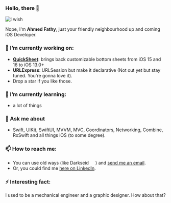 ### Hello, there 👋
![I wish](https://thumbs.gfycat.com/DeterminedLateBigmouthbass-max-1mb.gif)

Nope, I'm **Ahmed Fathy**, just your friendly neighbourhood up and coming iOS Developer.

### 🔭 I’m currently working on:
- **[QuickSheet](https://github.com/ahmedfathy-m/QuickSheet)**: brings back customizable bottom sheets from iOS 15 and 16 to iOS 13.0+
- **URLExpress**: URLSession but make it declarative (Not out yet but stay tuned. You're gonna love it).
- Drop a star if you like those.
### 🌱 I’m currently learning:
- a lot of things 
### 💬 Ask me about
- Swift, UIKit, SwiftUI, MVVM, MVC, Coordinators, Networking, Combine, RxSwift and all things iOS (to some degree).
###  📫 How to reach me:
- You can use old ways (like Darkseid <img src="https://i.pinimg.com/originals/5f/d2/08/5fd20834a238672c0d6969d776bfac12.png"  height="17">) and [send me an email](mailto:ahmedfathy.mha@gmail.com).
- Or, you could find me [here on LinkedIn](https://www.linkedin.com/in/ahmedfathy-mha/).
### ⚡ **Interesting fact**:
I used to be a mechanical engineer and a graphic designer. How about that?

